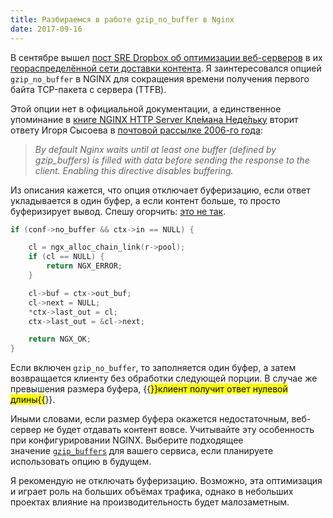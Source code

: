 ```yaml
---
title: Разбираемся в работе gzip_no_buffer в Nginx
date: 2017-09-16
---
```


В сентябре вышел [пост SRE Dropbox об оптимизации веб-серверов](https://blogs.dropbox.com/tech/2017/09/optimizing-web-servers-for-high-throughput-and-low-latency/) в их [геораспределённой сети доставки контента](https://blogs.dropbox.com/tech/2017/06/evolution-of-dropboxs-edge-network/). Я заинтересовался опцией `gzip_no_buffer` в NGINX для сокращения времени получения первого байта TCP-пакета с сервера (TTFB).

Этой опции нет в официальной документации, а единственное упоминание в [книге NGINX HTTP Server Кле́мана Неде́льку](https://www.amazon.com/Nginx-HTTP-Server-Clement-Nedelcu/dp/1785280333) вторит ответу Игоря Сысоева в [почтовой рассылке 2006-го года](http://mailman.nginx.org/pipermail/nginx/2006-December/000415.html):

> _By default Nginx waits until at least one buffer (defined by gzip_buffers) is filled with data before sending the response to the client. Enabling this directive disables buffering._

Из описания кажется, что опция отключает буферизацию, если ответ укладывается в один буфер, а если контент больше, то просто буферизирует вывод. Спешу огорчить: [это не так](http://hg.nginx.org/nginx/file/6b6e15bbda92/src/http/modules/ngx_http_gzip_filter_module.c#l889).

```c
if (conf->no_buffer && ctx->in == NULL) {

    cl = ngx_alloc_chain_link(r->pool);
    if (cl == NULL) {
        return NGX_ERROR;
    }

    cl->buf = ctx->out_buf;
    cl->next = NULL;
    *ctx->last_out = cl;
    ctx->last_out = &cl->next;

    return NGX_OK;
}
```

Если включен `gzip_no_buffer`, то заполняется один буфер, а затем возвращается клиенту без обработки следующей порции. В случае же превышения размера буфера, {{<mark>}}клиент получит ответ нулевой длины{{</mark>}}.

Иными словами, если размер буфера окажется недостаточным, веб-сервер не будет отдавать контент вовсе. Учитывайте эту особенность при конфигурировании NGINX. Выберите подходящее значение [`gzip_buffers`](https://nginx.ru/ru/docs/http/ngx_http_gzip_module.html#gzip_buffers) для вашего сервиса, если планируете использовать опцию в будущем.

Я рекомендую не отключать буферизацию. Возможно, эта оптимизация и играет роль на больших объёмах трафика, однако в небольших проектах влияние на производительность будет малозаметным.
